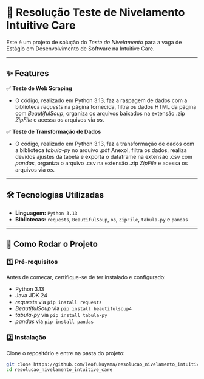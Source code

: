 # 📌 Resolução Teste de Nivelamento Intuitive Care  

Este é um projeto de solução do *Teste de Nivelamento* para a vaga de Estágio em Desenvolvimento de Software na Intuitive Care. 

---

## ✨ Features  

✅ **Teste de Web Scraping**
   - O código, realizado em Python 3.13, faz a raspagem de dados com a biblioteca *requests* na página fornecida, filtra os dados HTML da página com *BeautifulSoup*, organiza os arquivos baixados na extensão .zip *ZipFile* e acessa os arquivos via *os*.

✅ **Teste de Transformação de Dados**
   - O código, realizado em Python 3.13, faz a transformação de dados com a biblioteca *tabula-py* no arquivo .pdf AnexoI, filtra os dados, realiza devidos ajustes da tabela e exporta o dataframe na extensão .csv com *pandas*, organiza o arquivo .csv na extensão .zip *ZipFile* e acessa os arquivos via *os*.

---

## 🛠️ Tecnologias Utilizadas  

- **Linguagem:** `Python 3.13`
- **Bibliotecas:** `requests`, `BeautifulSoup`, `os`, `ZipFile`, `tabula-py` e `pandas`

---

## 🚀 Como Rodar o Projeto  

### **1️⃣ Pré-requisitos**  
Antes de começar, certifique-se de ter instalado e configurado:  
- Python 3.13
- Java JDK 24
- *requests* via `pip install requests`
- *BeautifulSoup* via `pip install beautifulsoup4`
- *tabula-py* via `pip install tabula-py`
- *pandas* via `pip install pandas`

### **2️⃣ Instalação**  

Clone o repositório e entre na pasta do projeto:  
```bash
git clone https://github.com/leofukuyama/resolucao_nivelamento_intuitive_care
cd resolucao_nivelamento_intuitive_care
